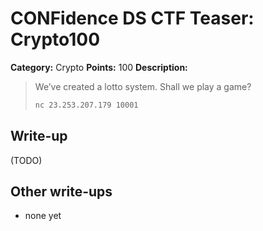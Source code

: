# CONFidence DS CTF Teaser: Crypto100

**Category:** Crypto
**Points:** 100
**Description:**

> We’ve created a lotto system. Shall we play a game?
>
> ```bash
> nc 23.253.207.179 10001
> ```

## Write-up

(TODO)

## Other write-ups

* none yet
